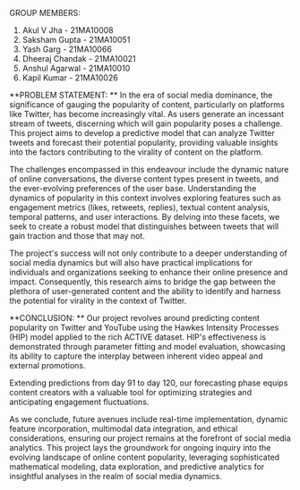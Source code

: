 GROUP MEMBERS:
1. Akul V Jha - 21MA10008
2. Saksham Gupta - 21MA10051
3. Yash Garg - 21MA10066
4. Dheeraj Chandak  - 21MA10021
5. Anshul Agarwal - 21MA10010
6. Kapil Kumar  - 21MA10026

**PROBLEM STATEMENT: **
In the era of social media dominance, the significance of gauging the popularity of content, particularly on platforms like Twitter, has become increasingly vital. As users generate an incessant stream of tweets, discerning which will gain popularity poses a challenge. This project aims to develop a predictive model that can analyze Twitter tweets and forecast their potential popularity, providing valuable insights into the factors contributing to the virality of content on the platform.

The challenges encompassed in this endeavour include the dynamic nature of online conversations, the diverse content types present in tweets, and the ever-evolving preferences of the user base. Understanding the dynamics of popularity in this context involves exploring features such as engagement metrics (likes, retweets, replies), textual content analysis, temporal patterns, and user interactions. By delving into these facets, we seek to create a robust model that distinguishes between tweets that will gain traction and those that may not.

The project's success will not only contribute to a deeper understanding of social media dynamics but will also have practical implications for individuals and organizations seeking to enhance their online presence and impact. Consequently, this research aims to bridge the gap between the plethora of user-generated content and the ability to identify and harness the potential for virality in the context of Twitter.

**CONCLUSION: **
Our project revolves around predicting content popularity on Twitter and YouTube using the Hawkes Intensity Processes (HIP) model applied to the rich ACTIVE dataset. HIP's effectiveness is demonstrated through parameter fitting and model evaluation, showcasing its ability to capture the interplay between inherent video appeal and external promotions.

Extending predictions from day 91 to day 120, our forecasting phase equips content creators with a valuable tool for optimizing strategies and anticipating engagement fluctuations.

As we conclude, future avenues include real-time implementation, dynamic feature incorporation, multimodal data integration, and ethical considerations, ensuring our project remains at the forefront of social media analytics. This project lays the groundwork for ongoing inquiry into the evolving landscape of online content popularity, leveraging sophisticated mathematical modeling, data exploration, and predictive analytics for insightful analyses in the realm of social media dynamics.
